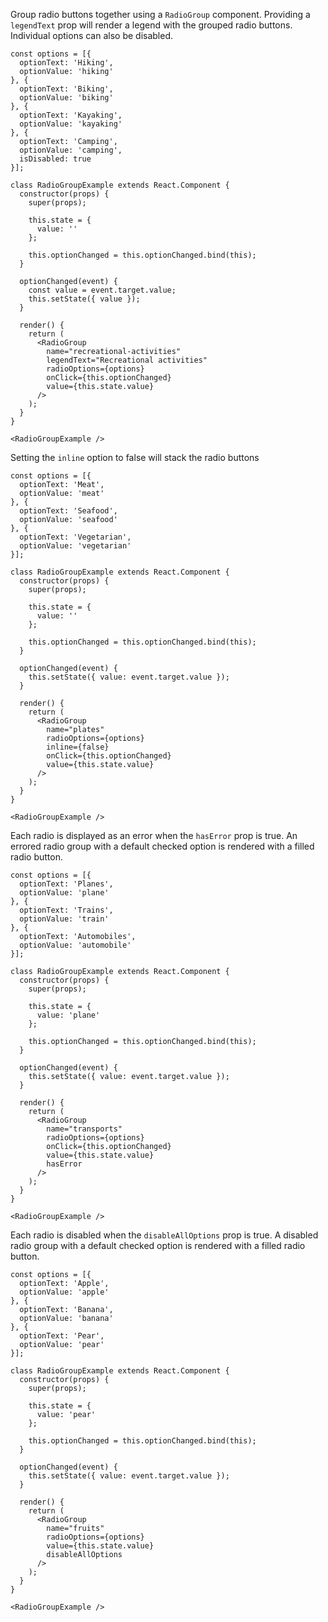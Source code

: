 Group radio buttons together using a `RadioGroup` component. Providing a `legendText` prop will render a legend with the grouped radio buttons. Individual options can also be disabled.


```
const options = [{
  optionText: 'Hiking',
  optionValue: 'hiking'
}, {
  optionText: 'Biking',
  optionValue: 'biking'
}, {
  optionText: 'Kayaking',
  optionValue: 'kayaking'
}, {
  optionText: 'Camping',
  optionValue: 'camping',
  isDisabled: true
}];

class RadioGroupExample extends React.Component {
  constructor(props) {
    super(props);

    this.state = {
      value: ''
    };

    this.optionChanged = this.optionChanged.bind(this);
  }

  optionChanged(event) {
    const value = event.target.value;
    this.setState({ value });
  }

  render() {
    return (
      <RadioGroup
        name="recreational-activities"
        legendText="Recreational activities"
        radioOptions={options}
        onClick={this.optionChanged}
        value={this.state.value}
      />
    );
  }
}

<RadioGroupExample />
```

Setting the `inline` option to false will stack the radio buttons

```
const options = [{
  optionText: 'Meat',
  optionValue: 'meat'
}, {
  optionText: 'Seafood',
  optionValue: 'seafood'
}, {
  optionText: 'Vegetarian',
  optionValue: 'vegetarian'
}];

class RadioGroupExample extends React.Component {
  constructor(props) {
    super(props);

    this.state = {
      value: ''
    };

    this.optionChanged = this.optionChanged.bind(this);
  }

  optionChanged(event) {
    this.setState({ value: event.target.value });
  }

  render() {
    return (
      <RadioGroup
        name="plates"
        radioOptions={options}
        inline={false}
        onClick={this.optionChanged}
        value={this.state.value}
      />
    );
  }
}

<RadioGroupExample />
```

Each radio is displayed as an error when the `hasError` prop is true. An errored radio group with a default checked option is rendered with a filled radio button.

```
const options = [{
  optionText: 'Planes',
  optionValue: 'plane'
}, {
  optionText: 'Trains',
  optionValue: 'train'
}, {
  optionText: 'Automobiles',
  optionValue: 'automobile'
}];

class RadioGroupExample extends React.Component {
  constructor(props) {
    super(props);

    this.state = {
      value: 'plane'
    };

    this.optionChanged = this.optionChanged.bind(this);
  }

  optionChanged(event) {
    this.setState({ value: event.target.value });
  }

  render() {
    return (
      <RadioGroup
        name="transports"
        radioOptions={options}
        onClick={this.optionChanged}
        value={this.state.value}
        hasError
      />
    );
  }
}

<RadioGroupExample />
```

Each radio is disabled when the `disableAllOptions` prop is true. A disabled radio group with a default checked option is rendered with a filled radio button.

```
const options = [{
  optionText: 'Apple',
  optionValue: 'apple'
}, {
  optionText: 'Banana',
  optionValue: 'banana'
}, {
  optionText: 'Pear',
  optionValue: 'pear'
}];

class RadioGroupExample extends React.Component {
  constructor(props) {
    super(props);

    this.state = {
      value: 'pear'
    };

    this.optionChanged = this.optionChanged.bind(this);
  }

  optionChanged(event) {
    this.setState({ value: event.target.value });
  }

  render() {
    return (
      <RadioGroup
        name="fruits"
        radioOptions={options}
        value={this.state.value}
        disableAllOptions
      />
    );
  }
}

<RadioGroupExample />
```
